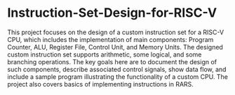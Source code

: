 # Instruction-Set-Design-for-RISC-V

This project focuses on the design of a custom instruction set for a RISC-V CPU,
which includes the implementation of main components: Program Counter, ALU,
Register File, Control Unit, and Memory Units. The designed custom instruction
set supports arithmetic, some logical, and some branching operations. The key goals
here are to document the design of such components, describe associated control
signals, show data flow, and include a sample program illustrating the functionality
of a custom CPU. The project also covers basics of implementing instructions in
RARS.
